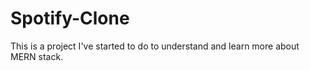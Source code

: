 # Spotify-Clone
This is a project I've started to do to understand and learn more about MERN stack. 
